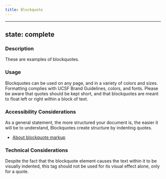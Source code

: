 ```yaml
---
title: Blockquote
---
```


---
state: complete
---

### Description
These are examples of blockquotes.

### Usage
Blockquotes can be used on any page, and in a variety of colors and sizes. Formatting complies with UCSF Brand Guidelines, colors, and fonts. Please be aware that quotes should be kept short, and that blockquotes are meant to float left or right within a block of text.

### Accessibility Considerations
As a general statement, the more structured your document is, the easier it will be to understand, Blockquotes create structure by indenting quotes.

* <a href="https://www.w3schools.com/tags/tag_blockquote.asp">About blockquote markup</a>

<!-- ### SEO Considerations
SEO information will go here. -->

### Technical Considerations
Despite the fact that the blockquote element causes the text within it to be visually indented, this tag should not be used for its visual effect alone, only for a quote.
